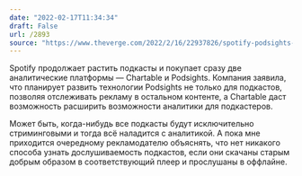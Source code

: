 ```yaml
---
date: "2022-02-17T11:34:34"
draft: False
url: /2893
source: "https://www.theverge.com/2022/2/16/22937826/spotify-podsights-chartable-acquisitions-podcast-marketing-platforms?scrolla=5eb6d68b7fedc32c19ef33b4"
---
```


Spotify продолжает растить подкасты и покупает сразу две аналитические платформы — Chartable и Podsights. Компания заявила, что планирует развить технологии Podsights не только для подкастов, позволяя отслеживать рекламу в остальном контенте, а Chartable даст возможность расширить возможности аналитики для подкастеров.

Может быть, когда-нибудь все подкасты будут исключительно стриминговыми и тогда всё наладится с аналитикой. А пока мне приходится очередному рекламодателю объяснять, что нет никакого способа узнать дослушиваемость подкастов, если они скачаны старым добрым образом в соответствующий плеер и прослушаны в оффлайне.
